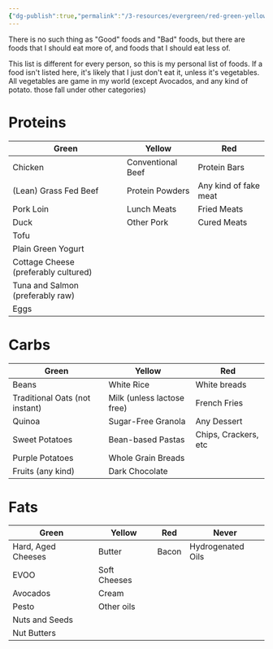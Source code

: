 ```yaml
---
{"dg-publish":true,"permalink":"/3-resources/evergreen/red-green-yellow-food-list/","tags":["🍽️_Nutrition","🏆_Fitness","🌲_Evergreen","🗒️_Note"],"updated":"2025-10-19T09:10:38.355-07:00"}
---
```


There is no such thing as "Good" foods and "Bad" foods, but there are foods that I should eat more of, and foods that I should eat less of.

This list is different for every person, so this is my personal list of foods. If a food isn't listed here, it's likely that I just don't eat it, unless it's vegetables. All vegetables are game in my world (except Avocados, and any kind of potato. those fall under other categories)

# Proteins

| **Green**                            | **Yellow**        | **Red**               |
| ------------------------------------ | ----------------- | --------------------- |
| Chicken                              | Conventional Beef | Protein Bars          |
| (Lean) Grass Fed Beef                | Protein Powders   | Any kind of fake meat |
| Pork Loin                            | Lunch Meats       | Fried Meats           |
| Duck                                 | Other Pork        | Cured Meats           |
| Tofu                                 |                   |                       |
| Plain Green Yogurt                   |                   |                       |
| Cottage Cheese (preferably cultured) |                   |                       |
| Tuna and Salmon (preferably raw)     |                   |                       |
| Eggs                                 |                   |                       |

# Carbs

| **Green**                      | **Yellow**                 | **Red**              |
| ------------------------------ | -------------------------- | -------------------- |
| Beans                          | White Rice                 | White breads         |
| Traditional Oats (not instant) | Milk (unless lactose free) | French Fries         |
| Quinoa                         | Sugar-Free Granola         | Any Dessert          |
| Sweet Potatoes                 | Bean-based Pastas          | Chips, Crackers, etc |
| Purple Potatoes                | Whole Grain Breads         |                      |
| Fruits (any kind)              | Dark Chocolate             |                      |

# Fats

| **Green**          | **Yellow**   | **Red** | **Never**         |
| ------------------ | ------------ | ------- | ----------------- |
| Hard, Aged Cheeses | Butter       | Bacon   | Hydrogenated Oils |
| EVOO               | Soft Cheeses |         |                   |
| Avocados           | Cream        |         |                   |
| Pesto              | Other oils   |         |                   |
| Nuts and Seeds     |              |         |                   |
| Nut Butters        |              |         |                   |
